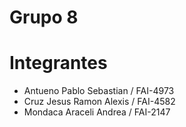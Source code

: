 # Grupo 8

# Integrantes

- Antueno Pablo Sebastian / FAI-4973
- Cruz Jesus Ramon Alexis / FAI-4582
- Mondaca Araceli Andrea / FAI-2147
